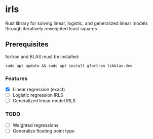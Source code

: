 # irls

Rust library for solving linear, logistic, and generalized linear models through iteratively reweighted least squares

## Prerequisites
fortran and BLAS must be installed:
```
sudo apt update && sudo apt install gfortran libblas-dev
```

### Features

- [X] Linear regression (exact)
- [ ] Logistic regression IRLS
- [ ] Generalized linear model IRLS

### TODO

- [ ] Weighted regressions
- [ ] Generalize floating point type
